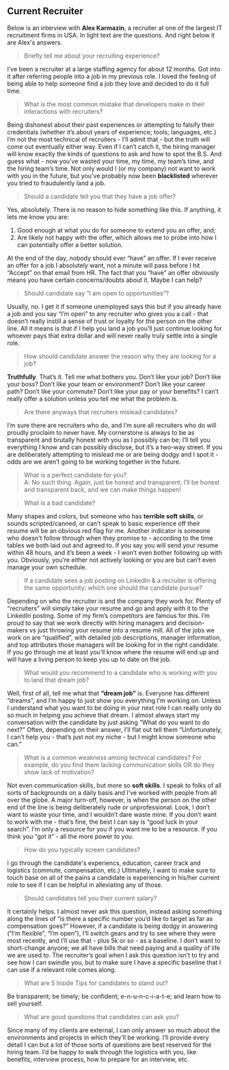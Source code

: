 ## Current Recruiter
Below is an interview with **Alex Karmazin**, a recruiter at one of the largest IT recruitment firms in USA. In light text are the questions. And right below it are Alex's answers. 

> Briefly tell me about your recruiting experience? </p>

I’ve been a recruiter at a large staffing agency for about 12 months. Got into it after referring people into a job in my previous role. I loved the feeling of being able to help someone find a job they love and decided to do it full time.

> What is the most common mistake that developers make in their interactions with recruiters?</p>

Being dishonest about their past experiences or attempting to falsify their credentials (whether it’s about years of experience; tools;  languages, etc.) I’m not the most technical of recruiters - I’ll admit that - but the truth will come out eventually either way. Even if I can’t catch it, the hiring manager will know exactly the kinds of questions to ask and how to spot the B.S. And guess what - now you’ve wasted your time, my time, my team’s time, and the hiring team’s time. Not only would I (or my company) not want to work with you in the future, but you’ve probably now been **blacklisted** wherever you tried to fraudulently land a job.

> Should a candidate tell you that they have a job offer? </p>

Yes, absolutely. There is no reason to hide something like this. If anything, it lets me know you are:
1. Good enough at what you do for someone to extend you an offer, and; 
2. Are likely not happy with the offer, which allows me to probe into how I can potentially offer a better solution. 

At the end of the day, nobody should ever “have” an offer. If I ever receive an offer for a job I absolutely want, not a minute will pass before I hit “Accept” on that email from HR. The fact that you “have” an offer obviously means you have certain concerns/doubts about it. Maybe I can help?

> Should candidate say “I am open to opportunities”? </p>

Usually, no. I get it if someone unemployed says this but if you already have a job and you say “I’m open” to any recruiter who gives you a call - that doesn’t really instill a sense of trust or loyalty for the person on the other line. All it means is that if I help you land a job you’ll just continue looking for whoever pays that extra dollar and will never really truly settle into a single role.

> How should candidate answer the reason why they are looking for a job? </p>

**Truthfully**. That’s it. Tell me what bothers you. Don’t like your job? Don’t like your boss? Don’t like your team or environment? Don’t like your career path? Don’t like your commute? Don’t like your pay or your benefits? I can’t really offer a solution unless you tell me what the problem is.

> Are there anyways that recruiters mislead candidates? <br>

I’m sure there are recruiters who do, and I’m sure all recruiters who do will proudly proclaim to never have. My cornerstone is always to be as transparent and brutally honest with you as I possibly can be; I’ll tell you everything I know and can possibly disclose, but it’s a two-way street. If you are deliberately attempting to mislead me or are being dodgy and I spot it - odds are we aren’t going to be working together in the future.

> What is a perfect candidate for you? <br>
A: No such thing. Again, just be honest and transparent; I’ll be honest and transparent back, and we can make things happen!

> What is a bad candidate? <br>

Many shapes and colors, but someone who has **terrible soft skills**, or sounds scripted/canned, or can’t speak to basic experience off their resume will be an obvious red flag for me. Another indicator is someone who doesn't follow through when they promise to - according to the time tables we both laid out and agreed to. If you say you will send your resume within 48 hours, and it’s been a week - I won’t even bother following up with you. Obviously, you’re either not actively looking or you are but can’t even manage your own schedule.

> If a candidate sees a job posting on LinkedIn & a recruiter is offering the same opportunity: which one should the candidate pursue? <br>

Depending on who the recruiter is and the company they work for. Plenty of “recruiters” will simply take your resume and go and apply with it to the LinkedIn posting. Some of my firm’s competitors are famous for this. I’m proud to say that we work directly with hiring managers and decision-makers vs just throwing your resume into a resume mill. All of the jobs we work on are “qualified”, with detailed job descriptions, manager information, and top attributes those managers will be looking for in the right candidate. If you go through me at least you’ll know where the resume will end up and will have a living person to keep you up to date on the job.

> What would you recommend to a candidate who is working with you to land that dream job? <br>

Well, first of all, tell me what that **“dream job”** is. Everyone has different “dreams”, and I’m happy to just show you everything I’m working on. Unless I understand what you want to be doing in your next role I can really only do so much in helping you achieve that dream. I almost always start my conversation with the candidate by just asking “What do you want to do next?” Often, depending on their answer, I’ll flat out tell them “Unfortunately, I can’t help you - that’s just not my niche - but I might know someone who can.”

> What is a common weakness among technical candidates? For example, do you find them lacking communication skills OR do they show lack of motivation? <br>

Not even communication skills, but more so **soft skills**. I speak to folks of all sorts of backgrounds on a daily basis and I’ve worked with people from all over the globe. A major turn-off, however, is when the person on the other end of the line is being deliberately rude or unprofessional. Look, I don’t want to waste your time, and I wouldn’t dare waste mine. If you don’t want to work with me - that’s fine, the best I can say is “good luck in your search”. I’m only a resource for you if you want me to be a resource. If you think you “got it” - all the more power to you.

> How do you typically screen candidates? <br>

I go through the candidate's experiencs, education, career track and logistics (commute, compensation, etc.) Ultimately, I want to make sure to touch base on all of the pains a candidate is experiencing in his/her current role to see if I can be helpful in alleviating any of those.

> Should candidates tell you their current salary? <br>

It certainly helps. I almost never ask this question, instead asking something along the lines of “is there a specific number you’d like to target as far as compensation goes?” However, if a candidate is being dodgy in answering (“I’m flexible”, “I’m open”), I’ll switch gears and try to see where they were most recently, and I’ll use that - plus 5k or so - as a baseline. I don’t want to short-change anyone; we all have bills that need paying and a quality of life we are used to. The recruiter’s goal when I ask this question isn’t to try and see how I can swindle you, but to make sure I have a specific baseline that I can use if a relevant role comes along.

> What are 5 Inside Tips for candidates to stand out? <br>

Be transparent; be timely; be confident; e-n-u-n-c-i-a-t-e; and learn how to sell yourself.

> What are good questions that candidates can ask you? <br>

Since many of my clients are external, I can only answer so much about the environments and projects in which they’ll be working. I’ll provide every detail I can but a lot of those sorts of questions are best reserved for the hiring team. I’d be happy to walk through the logistics with you, like benefits, interview process, how to prepare for an interview, etc.
